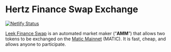 # Hertz Finance Swap Exchange

[![Netlify Status](https://api.netlify.com/api/v1/badges/c6ef7e73-4a84-410d-83b0-b89326787dff/deploy-status)](https://app.netlify.com/sites/swap-master/deploys)

[Leek Finance Swap](https://pancakeswap.finance/) is an automated market maker (“**AMM**”) that allows two tokens to be exchanged on the [Matic Mainnet](https://maticvigil.com/) (MATIC). It is fast, cheap, and allows anyone to participate.
